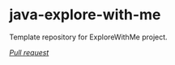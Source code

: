 # java-explore-with-me
Template repository for ExploreWithMe project.

[*Pull request*](https://github.com/nikita-garkusha/java-explore-with-me/pull/4)
